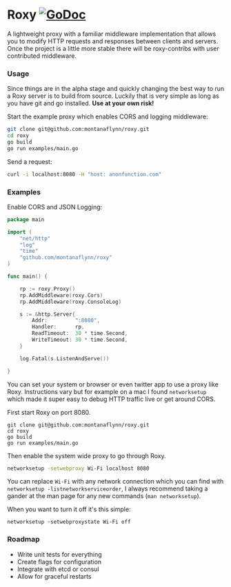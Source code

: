 # Roxy [![GoDoc](https://godoc.org/github.com/montanaflynn/roxy?status.svg)](https://godoc.org/github.com/montanaflynn/roxy)

A lightweight proxy with a familiar middleware implementation that allows you to modify HTTP requests and responses between clients and servers. Once the project is a little more stable there will be roxy-contribs with user contributed middleware. 

### Usage

Since things are in the alpha stage and quickly changing the best way to run a Roxy server is to build from source. Luckily that is very simple as long as you have git and go installed. **Use at your own risk!**

Start the example proxy which enables CORS and logging middleware:

```sh
git clone git@github.com:montanaflynn/roxy.git
cd roxy
go build
go run examples/main.go
```

Send a request:

```sh
curl -i localhost:8080 -H "host: anonfunction.com"
```

### Examples

Enable CORS and JSON Logging:

```go
package main

import (
	"net/http"
	"log"
	"time"
	"github.com/montanaflynn/roxy"
)

func main() {

	rp := roxy.Proxy()
	rp.AddMiddleware(roxy.Cors)
	rp.AddMiddleware(roxy.ConsoleLog)

	s := &http.Server{
		Addr:         ":8080",
		Handler:      rp,
		ReadTimeout:  30 * time.Second,
		WriteTimeout: 30 * time.Second,
	}

	log.Fatal(s.ListenAndServe())

}

```

You can set your system or browser or even twitter app to use a proxy like Roxy. Instructions vary but for example on a mac I found `networksetup` which made it super easy to debug HTTP traffic live or get around CORS.

First start Roxy on port 8080.

```
git clone git@github.com:montanaflynn/roxy.git
cd roxy
go build
go run examples/main.go
```

Then enable the system wide proxy to go through Roxy.

```sh
networksetup -setwebproxy Wi-Fi localhost 8080
```

You can replace `Wi-Fi` with any network connection which you can find with `networksetup -listnetworkserviceorder`, I always recommend taking a gander at the man page for any new commands (`man networksetup`).

When you want to turn it off it's this simple:

```
networksetup -setwebproxystate Wi-Fi off
```

### Roadmap

- Write unit tests for everything
- Create flags for configuration 
- Integrate with etcd or consul
- Allow for graceful restarts
